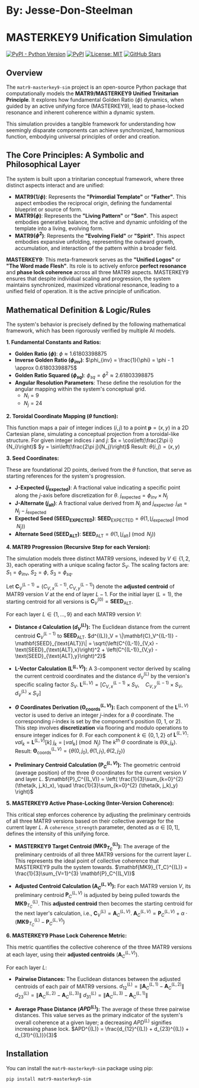 # By: Jesse-Don-Steelman
# MASTERKEY9 Unification Simulation

[![PyPI - Python Version](https://img.shields.io/pypi/pyversions/matr9-masterkey9-sim)](https://pypi.org/project/matr9-masterkey9-sim/)
[![PyPI](https://img.shields.io/pypi/v/matr9-masterkey9-sim)](https://pypi.org/project/matr9-masterkey9-sim/)
[![License: MIT](https://img.shields.io/badge/License-MIT-yellow.svg)](https://opensource.org/licenses/MIT)
[![GitHub Stars](https://img.shields.io/github/stars/WizardOfNine/matr9-masterkey9-sim?style=social)](https://github.com/WizardOfNine/matr9-masterkey9-sim)

## Overview

The `matr9-masterkey9-sim` project is an open-source Python package that computationally models the **MATR9/MASTERKEY9 Unified Trinitarian Principle**. It explores how fundamental Golden Ratio ($\phi$) dynamics, when guided by an active unifying force (MASTERKEY9), lead to phase-locked resonance and inherent coherence within a dynamic system.

This simulation provides a tangible framework for understanding how seemingly disparate components can achieve synchronized, harmonious function, embodying universal principles of order and creation.

## The Core Principles: A Symbolic and Philosophical Layer

The system is built upon a trinitarian conceptual framework, where three distinct aspects interact and are unified:

* **MATR9($1/\phi$)**: Represents the **"Primordial Template"** or **"Father"**. This aspect embodies the reciprocal origin, defining the fundamental blueprint or source of form.
* **MATR9($\phi$)**: Represents the **"Living Pattern"** or **"Son"**. This aspect embodies generative balance, the active and dynamic unfolding of the template into a living, evolving form.
* **MATR9($\phi^2$)**: Represents the **"Evolving Field"** or **"Spirit"**. This aspect embodies expansive unfolding, representing the outward growth, accumulation, and interaction of the pattern within a broader field.

**MASTERKEY9**: This meta-framework serves as the **"Unified Logos"** or **"The Word made Flesh"**. Its role is to actively enforce **perfect resonance** and **phase lock coherence** across all three MATR9 aspects. MASTERKEY9 ensures that despite individual scaling and progression, the system maintains synchronized, maximized vibrational resonance, leading to a unified field of operation. It is the active principle of unification.

## Mathematical Definition & Logic/Rules

The system's behavior is precisely defined by the following mathematical framework, which has been rigorously verified by multiple AI models.

**1. Fundamental Constants and Ratios:**

* **Golden Ratio ($\phi$)**:
    $\phi \approx 1.61803398875$
* **Inverse Golden Ratio ($\phi_{inv}$)**:
    $\phi_{inv} = \frac{1}{\phi} = \phi - 1 \approx 0.61803398875$
* **Golden Ratio Squared ($\phi_{sq}$)**:
    $\phi_{sq} = \phi^2 \approx 2.61803398875$
* **Angular Resolution Parameters**: These define the resolution for the angular mapping within the system's conceptual grid.
    * $N_i = 9$
    * $N_j = 24$

**2. Toroidal Coordinate Mapping ($\theta$ function):**

This function maps a pair of integer indices $(i, j)$ to a point $\mathbf{p} = (x, y)$ in a 2D Cartesian plane, simulating a conceptual projection from a toroidal-like structure.
For given integer indices $i$ and $j$:
$x = \cos\left(\frac{2\pi i}{N_i}\right)$
$y = \sin\left(\frac{2\pi j}{N_j}\right)$
Result: $\theta(i, j) = (x, y)$

**3. Seed Coordinates:**

These are foundational 2D points, derived from the $\theta$ function, that serve as starting references for the system's progression.

* **J-Expected ($j_{\text{expected}}$)**: A fractional value indicating a specific point along the $j$-axis before discretization for $\theta$.
    $j_{\text{expected}} = \phi_{inv} \times N_j$
* **J-Alternate ($j_{\text{alt}}$)**: A fractional value derived from $N_j$ and $j_{\text{expected}}$.
    $j_{\text{alt}} = N_j - j_{\text{expected}}$
* **Expected Seed ($\mathbf{SEED}_{\text{EXPECTED}}$)**:
    $\mathbf{SEED}_{\text{EXPECTED}} = \theta(1, \lfloor j_{\text{expected}} \rfloor \pmod{N_j})$
* **Alternate Seed ($\mathbf{SEED}_{\text{ALT}}$)**:
    $\mathbf{SEED}_{\text{ALT}} = \theta(1, \lfloor j_{\text{alt}} \rfloor \pmod{N_j})$

**4. MATR9 Progression (Recursive Step for each Version):**

The simulation models three distinct MATR9 versions, indexed by $V \in \{1, 2, 3\}$, each operating with a unique scaling factor $S_V$.
The scaling factors are: $S_1 = \phi_{inv}$, $S_2 = \phi$, $S_3 = \phi_{sq}$.

Let $\mathbf{C}_V^{(L-1)} = (C^{(L-1)}_{V,x}, C^{(L-1)}_{V,y})$ denote the **adjusted centroid** of MATR9 version $V$ at the end of layer $L-1$. For the initial layer ($L=1$), the starting centroid for all versions is $\mathbf{C}_V^{(0)} = \mathbf{SEED}_{\text{ALT}}$.

For each layer $L \in \{1, ..., 9\}$ and each MATR9 version $V$:

* **Distance `d` Calculation ($d^{(L)}_V$):** The Euclidean distance from the current centroid $\mathbf{C}_V^{(L-1)}$ to $\mathbf{SEED}_{\text{ALT}}$.
    $d^{(L)}_V = \|\mathbf{C}_V^{(L-1)} - \mathbf{SEED}_{\text{ALT}}\| = \sqrt{\left(C^{(L-1)}_{V,x} - \text{SEED}_{\text{ALT},x}\right)^2 + \left(C^{(L-1)}_{V,y} - \text{SEED}_{\text{ALT},y}\right)^2}$

* **L-Vector Calculation ($\mathbf{L}^{(L,V)}$):** A 3-component vector derived by scaling the current centroid coordinates and the distance $d^{(L)}_V$ by the version's specific scaling factor $S_V$.
    $\mathbf{L}^{(L,V)} = \left[ C^{(L-1)}_{V,x} \times S_V, \quad C^{(L-1)}_{V,y} \times S_V, \quad d^{(L)}_V \times S_V \right]$

* **$\Theta$ Coordinates Derivation ($\mathbf{\Theta}_{\text{coords}}^{(L,V)}$):** Each component of the $\mathbf{L}^{(L,V)}$ vector is used to derive an integer $j$-index for a $\theta$ coordinate. The corresponding $i$-index is set by the component's position (0, 1, or 2). This step involves **discretization** via flooring and modulo operations to ensure integer indices for $\theta$.
    For each component $k \in \{0, 1, 2\}$ of $\mathbf{L}^{(L,V)}$:
    $val_k = \mathbf{L}^{(L,V)}[k]$
    $j_k = \lfloor val_k \rfloor \pmod{N_j}$
    The $k^{th}$ $\Theta$ coordinate is $\theta(k, j_k)$.
    Result: $\mathbf{\Theta}_{\text{coords}}^{(L,V)} = \left\{ \theta(0, j_0), \theta(1, j_1), \theta(2, j_2) \right\}$

* **Preliminary Centroid Calculation ($\mathbf{P}_C^{(L,V)}$):** The geometric centroid (average position) of the three $\Theta$ coordinates for the current version $V$ and layer $L$.
    $\mathbf{P}_C^{(L,V)} = \left( \frac{1}{3}\sum_{k=0}^{2} (\theta(k, j_k)_x), \quad \frac{1}{3}\sum_{k=0}^{2} (\theta(k, j_k)_y) \right)$

**5. MASTERKEY9 Active Phase-Locking (Inter-Version Coherence):**

This critical step enforces coherence by adjusting the preliminary centroids of all three MATR9 versions based on their collective average for the current layer $L$. A `coherence_strength` parameter, denoted as $\alpha \in [0, 1]$, defines the intensity of this unifying force.

* **MASTERKEY9 Target Centroid ($\mathbf{MK9}_{T_C}^{(L)}$):** The average of the preliminary centroids of all three MATR9 versions for the current layer $L$. This represents the ideal point of collective coherence that MASTERKEY9 pulls the system towards.
    $\mathbf{MK9}_{T_C}^{(L)} = \frac{1}{3}\sum_{V=1}^{3} \mathbf{P}_C^{(L,V)}$

* **Adjusted Centroid Calculation ($\mathbf{A}_{C}^{(L,V)}$):** For each MATR9 version $V$, its preliminary centroid $\mathbf{P}_C^{(L,V)}$ is adjusted by being pulled towards the $\mathbf{MK9}_{T_C}^{(L)}$. This **adjusted centroid** then becomes the starting centroid for the next layer's calculation, i.e., $\mathbf{C}_V^{(L)} = \mathbf{A}_{C}^{(L,V)}$.
    $\mathbf{A}_{C}^{(L,V)} = \mathbf{P}_C^{(L,V)} + \alpha \cdot \left(\mathbf{MK9}_{T_C}^{(L)} - \mathbf{P}_C^{(L,V)}\right)$

**6. MASTERKEY9 Phase Lock Coherence Metric:**

This metric quantifies the collective coherence of the three MATR9 versions at each layer, using their **adjusted centroids** ($\mathbf{A}_{C}^{(L,V)}$).

For each layer $L$:
* **Pairwise Distances:** The Euclidean distances between the adjusted centroids of each pair of MATR9 versions.
    $d_{12}^{(L)} = \|\mathbf{A}_{C}^{(L,1)} - \mathbf{A}_{C}^{(L,2)}\|$
    $d_{23}^{(L)} = \|\mathbf{A}_{C}^{(L,2)} - \mathbf{A}_{C}^{(L,3)}\|$
    $d_{31}^{(L)} = \|\mathbf{A}_{C}^{(L,3)} - \mathbf{A}_{C}^{(L,1)}\|$

* **Average Phase Distance ($APD^{(L)}$):** The average of these three pairwise distances. This value serves as the primary indicator of the system's overall coherence at a given layer; a decreasing $APD^{(L)}$ signifies increasing phase lock.
    $APD^{(L)} = \frac{d_{12}^{(L)} + d_{23}^{(L)} + d_{31}^{(L)}}{3}$

## Installation

You can install the `matr9-masterkey9-sim` package using pip:

```bash
pip install matr9-masterkey9-sim
